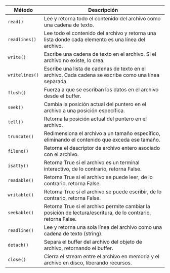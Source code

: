 | Método        | Descripción                                                                 |
|-------------- |-----------------------------------------------------------------------------|
| `read()`      | Lee y retorna todo el contenido del archivo como una cadena de texto.       |
| `readlines()` | Lee todo el contenido del archivo y retorna una lista donde cada elemento es una línea del archivo. |
| `write()`     | Escribe una cadena de texto en el archivo. Si el archivo no existe, lo crea. |
| `writelines()`| Escribe una lista de cadenas de texto en el archivo. Cada cadena se escribe como una línea separada. |
| `flush()`     | Fuerza a que se escriban los datos en el archivo desde el buffer.           |
| `seek()`      | Cambia la posición actual del puntero en el archivo a una posición específica. |
| `tell()`      | Retorna la posición actual del puntero en el archivo.                       |
| `truncate()`  | Redimensiona el archivo a un tamaño específico, eliminando el contenido que exceda ese tamaño. |
| `fileno()`    | Retorna el descriptor de archivo entero asociado con el archivo.            |
| `isatty()`    | Retorna True si el archivo es un terminal interactivo, de lo contrario, retorna False. |
| `readable()`  | Retorna True si el archivo se puede leer, de lo contrario, retorna False.   |
| `writable()`  | Retorna True si el archivo se puede escribir, de lo contrario, retorna False.|
| `seekable()`  | Retorna True si el archivo permite cambiar la posición de lectura/escritura, de lo contrario, retorna False. |
| `readline()`  | Lee y retorna una sola línea del archivo como una cadena de texto (string).          |
| `detach()`    | Separa el buffer del archivo del objeto de archivo, retornando el buffer.   |
| `close()`     | Cierra el stream entre el archivo en memoria y el archivo en disco, liberando recursos. |
